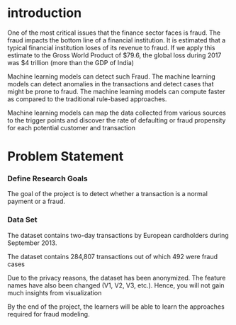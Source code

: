 # introduction
One of the most critical issues that the finance sector faces is fraud. The fraud impacts the bottom line of a financial institution. It is estimated that a typical financial institution loses  of its revenue to fraud. If we apply this estimate to the Gross World Product of $79.6, the global loss during 2017 was $4 trillion (more than the GDP of India)

Machine learning models can detect such Fraud. The machine learning models can detect anomalies in the transactions and detect cases that might be prone to fraud. The machine learning models can compute faster as compared to the traditional rule-based approaches.

Machine learning models can map the data collected from various sources to the trigger points and discover the rate of defaulting or fraud propensity for each potential customer and transaction

# Problem Statement
### Define Research Goals
The goal of the project is to detect whether a transaction is a normal payment or a fraud.

### Data Set

The dataset contains two-day transactions by European cardholders during September 2013.

The dataset contains 284,807 transactions out of which 492 were fraud cases

Due to the privacy reasons, the dataset has been anonymized. The feature names have also been changed (V1, V2, V3, etc.). Hence, you will not gain much insights from visualization

By the end of the project, the learners will be able to learn the approaches required for fraud modeling.

